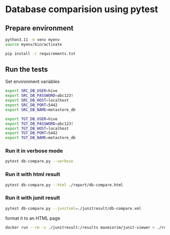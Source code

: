 # Database comparision using pytest

## Prepare environment

```bash
python3.11 -m venv myenv
source myenv/bin/activate

pip install -r requirements.txt
```

## Run the tests

Set environment variables

```bash
export SRC_DB_USER=hive
export SRC_DB_PASSWORD=abc123!
export SRC_DB_HOST=localhost
export SRC_DB_PORT=5442
export SRC_DB_NAME=metastore_db

export TGT_DB_USER=hive
export TGT_DB_PASSWORD=abc123!
export TGT_DB_HOST=localhost
export TGT_DB_PORT=5442
export TGT_DB_NAME=metastore_db
```

### Run it in verbose mode

```bash
pytest db-compare.py --verbose
```

### Run it with html result

```bash
pytest db-compare.py --html ./report/db-compare.html
```

### Run it with junit result

```bash
pytest db-compare.py --junitxml=./junitresult/db-compare.xml
```

format it to an HTML page
```bash
docker run --rm -v ./junitresult:/results maxmiorim/junit-viewer > ./report/junit-db-compare.html
```

